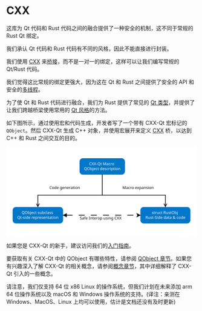 <!--
SPDX-FileCopyrightText: 2021 Klarälvdalens Datakonsult AB, a KDAB Group company <info@kdab.com>
SPDX-FileContributor: Andrew Hayzen <andrew.hayzen@kdab.com>

SPDX-License-Identifier: MIT OR Apache-2.0
-->

# CXX

这库为 Qt 代码和 Rust 代码之间的融合提供了一种安全的机制，这不同于常规的 Rust Qt 绑定。

我们承认 Qt 代码和 Rust 代码有不同的风格，因此不能直接进行封装。

我们使用 [CXX](https://cxx.rs/) 来[桥接](./concepts/bridge.md)，而不是一对一的绑定，这样可以让我们编写常规的 Qt/Rust 代码。

我们觉得这比常规的绑定更强大，因为这在 Qt 和 Rust 之间提供了安全的 API 和安全的[多线程](./concepts/threading.md)。

为了使 Qt 和 Rust 代码进行融合，我们为 Rust 提供了常见的 [Qt 类型](./concepts/types.md)，并提供了让我们跨越桥梁使用常用的 [Qt 风格](./concepts/qt.md)的方法。

如下图所示，通过使用宏和代码生成，开发者写了一个带有 CXX-Qt 宏标记的 `QObject`。然后 CXX-Qt 生成 C++ 对象，并使用宏展开来定义 [CXX](https://cxx.rs/) 桥，以达到 C++ 和 Rust 之间交互的目的。

<div style="background-color: white; padding: 1rem; text-align: center;">

![Overview of CXX-Qt concept](./images/overview_abstract.svg)

</div>

如果您是 CXX-Qt 的新手，建议访问我们的[入门指南](./getting-started/index.md)。

要获取有关 CXX-Qt 中的 QObject 有哪些特性，请参阅 [QObject 章节](./qobject/index.md)。如果您有兴趣深入了解 CXX-Qt 的相关概念，请参阅[概念章节](./concepts/index.md)，其中详细解释了 CXX-Qt 引入的一些概念。

请注意，我们仅支持 64 位 x86 Linux 的操作系统，但我们计划在未来添加 arm 64 位操作系统以及 macOS 和 Windows 操作系统的支持。(译注：亲测在 Windows、MacOS、Linux 上均可以使用，估计是文档还没有及时更新)
